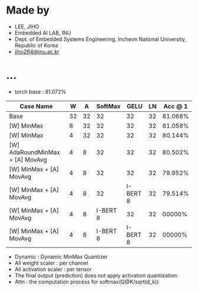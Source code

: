 
# Made by
- LEE, JIHO
- Embedded AI LAB, INU 
- Dept. of Embedded Systems Engineering, Incheon National University, Republic of Korea
- jiho264@inu.ac.kr  



# ...
- torch base : 81.072%


| Case Name                       | W   | A   | SoftMax  | GELU     | LN  | Acc @ 1 |
| ------------------------------- | --- | --- | -------- | -------- | --- | ------- |
| Base                            | 32  | 32  | 32       | 32       | 32  | 81.068% |
| [W] MinMax                      | 8   | 32  | 32       | 32       | 32  | 81.058% |
| [W] MinMax                      | 4   | 32  | 32       | 32       | 32  | 80.144% |
| [W] AdaRoundMinMax + [A] MovAvg | 4   | 8   | 32       | 32       | 32  | 80.502% |
| [W] MinMax + [A] MovAvg         | 4   | 8   | 32       | 32       | 32  | 79.952% |
| [W] MinMax + [A] MovAvg         | 4   | 8   | 32       | I-BERT 8 | 32  | 79.514% |
| [W] MinMax + [A] MovAvg         | 4   | 8   | I-BERT 8 | 32       | 32  | 00000%  |
| [W] MinMax + [A] MovAvg         | 4   | 8   | I-BERT 8 | I-BERT 8 | 32  | 00000%  |


- Dynamic : Dynamic MinMax Quantizer
- All weight scaler : per channel
- All activation scaler : per tensor
- The final output (prediction) does not apply activation quantization.
- Attn : the computation process for softmax(Q@K/sqrt(d_k))